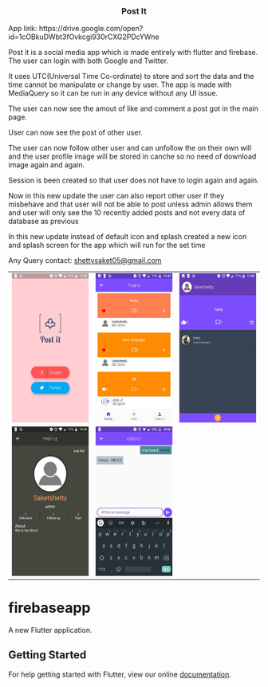 <center><h3>Post It</h3></center>
App link: https://drive.google.com/open?id=1cOBkuDWbt3fOvkcgi930rCXG2PDcYWne<br>

Post it is a social media app which is made entirely with flutter and firebase.
The user can login with both Google and Twitter.<br>

It uses UTC(Universal Time Co-ordinate) to store and sort the data and the time cannot be manipulate or change by user.
The app is made with MediaQuery so it can be run in any device without any UI issue.<br>

The user can now see the amout of like and comment a post got in the main page.<br>

User can now see the post of other user.<br>

The user can now follow other user and can unfollow the on their own will and the user profile image will be stored in canche so no need of download image again and again.<br>

Session is been created so that user does not have to login again and again.<br>

Now in this new update the user can also report other user if they misbehave and that user will not be able to post unless admin allows them and user will only see the 10 recently added posts and not every data of database as previous<br>

In this new update instead of default icon and splash created a new icon and splash screen for the app which will run for the set time<br>

Any Query contact: shettysaket05@gmail.com

<table>
  <tr>
    <td><img src="material/login.jpeg" width="180" height="300"></td>
     <td><img src="material/main.jpeg" width="180" height="300"></td>
     <td><img src="material/message.jpeg" width="180" height="300"></td>
  </tr>
  <tr>
     <td><img src="material/profile.jpeg" width="180" height="300"></td>
     <td><img src="material/chat.jpeg" width="180" height="300"></td>
   </tr>

</table>


# firebaseapp

A new Flutter application.

## Getting Started

For help getting started with Flutter, view our online
[documentation](https://flutter.io/).
